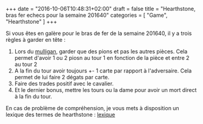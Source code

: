 +++
date = "2016-10-06T10:48:31+02:00"
draft = false
title = "Hearthstone, bras fer echecs pour la semaine 201640"
categories = [ "Game", "Hearthstone" ]
+++

Si vous êtes en galère pour le bras de fer de la semaine 201640,
il y a trois règles à garder en tête : 
1. Lors du [mulligan](http://www.millenium.org/hearthstone-heroes-of-warcraft/accueil/actualites/le-mulligan-dans-hearthstone-mulligan-hearthstone-poussiere-des-arcanes-hs-cartes-main-de-depart-135775), garder que des pions et pas les autres pièces. Cela permet d'avoir 1 ou 2 piosn au tour 1 en fonction de la pièce et entre 2 au tour 2
2. A la fin du tour avoir toujours +- 1 carte par rapport à l'adversaire. Cela permet de lui faire 2 dégats par carte.
3. Faire des trades positif avec le cavalier.
4. Et le dernier bonus, mettre les tours ou la dame pour avoir un mort direct à la fin du tour.

En cas de problème de compréhension, je vous mets à disposition un lexique des termes de hearthstone : [lexique](http://www.millenium.org/hearthstone-heroes-of-warcraft/accueil/guides/lexique-des-termes-du-jeu-lexique-definitions-des-termes-techniques-du-jeu-de-cartes-101316)
